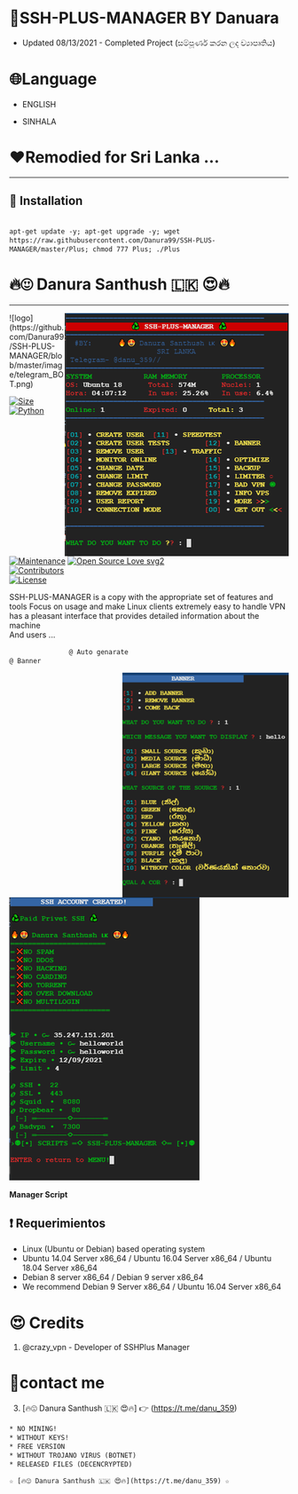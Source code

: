 # 📌SSH-PLUS-MANAGER BY Danuara

* Updated 08/13/2021 - Completed Project (සම්පූර්ණ කරන ලද ව්‍යාපෘතිය)


# 🌐Language

* ENGLISH
 
* SINHALA

# ❤️Remodied for Sri Lanka ...

-------------------------------------------------------------------------------

## :book: Installation
```

apt-get update -y; apt-get upgrade -y; wget https://raw.githubusercontent.com/Danura99/SSH-PLUS-MANAGER/master/Plus; chmod 777 Plus; ./Plus

```

# 🔥😍 Danura Santhush 🇱🇰 😍🔥

-------------------------------------------------------------------------------
<img align="right" src="https://github.com/Danura99/SSH-PLUS-MANAGER/blob/master/image/SSH-PLUS-MANAGER.png" />
![logo](https://github.com/Danura99/SSH-PLUS-MANAGER/blob/master/image/telegram_BOT.png)

[![Size](https://img.shields.io/github/repo-size/sbatrow/DARKSSH-MANAGER?style=flat-square&color=green)](https://github.com/Danura99/SSH-PLUS-MANAGER)   
[![Python](https://img.shields.io/badge/Python-v3.9-blue)](https://www.python.org/)
[![Maintenance](https://img.shields.io/badge/Maintained%3F-yes-green.svg)](https://github.com/Danura99/SSH-PLUS-MANAGER/graphs/commit-activity)
[![Open Source Love svg2](https://badges.frapsoft.com/os/v2/open-source.svg?v=103)](https://github.com/Danura99/SSH-PLUS-MANAGER)   
[![Contributors](https://img.shields.io/github/contributors/TeamUltroid/Ultroid?style=flat-square&color=green)]()        
[![License](https://img.shields.io/badge/License-GPL-blue)](https://github.com/Danura99/SSH-PLUS-MANAGER/blob/master/LICENSE)





 SSH-PLUS-MANAGER is a copy with the appropriate set of features and tools
                 Focus on usage and make Linux clients extremely easy to handle
                 VPN has a pleasant interface that provides detailed information about the machine               
                 And users ...
                 
                                                          
                   @ Auto genarate                                                           @ Banner
<img align="right" src="https://github.com/Danura99/SSH-PLUS-MANAGER/blob/master/image/BANER.png" width='300'/>
  
![logo](https://github.com/Danura99/SSH-PLUS-MANAGER/blob/master/image/CREATE-USER.png)                
         
**Manager Script**

## :heavy_exclamation_mark: Requerimientos



* Linux (Ubuntu or Debian) based operating system
* Ubuntu 14.04 Server x86_64 / Ubuntu 16.04 Server x86_64 / Ubuntu 18.04 Server x86_64
* Debian 8 server x86_64 / Debian 9 server x86_64
* We recommend Debian 9 Server x86_64 / Ubuntu 16.04 Server x86_64



# 😍 Credits

1. @crazy_vpn - Developer of SSHPlus Manager

# 🏃‍contact me

3. [🔥😍 Danura Santhush 🇱🇰 😍🔥] 👉 (https://t.me/danu_359) 

```
* NO MINING!
* WITHOUT KEYS!
* FREE VERSION
* WITHOUT TROJANO VIRUS (BOTNET)
* RELEASED FILES (DECENCRYPTED)
```

```
☆ [🔥😍 Danura Santhush 🇱🇰 😍🔥](https://t.me/danu_359) ☆
```
